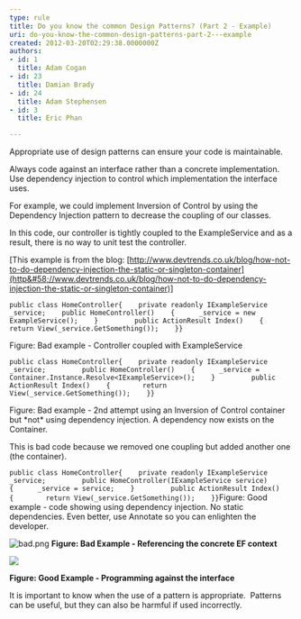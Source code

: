 ```yaml
---
type: rule
title: Do you know the common Design Patterns? (Part 2 - Example)
uri: do-you-know-the-common-design-patterns-part-2---example
created: 2012-03-20T02:29:38.0000000Z
authors:
- id: 1
  title: Adam Cogan
- id: 23
  title: Damian Brady
- id: 24
  title: Adam Stephensen
- id: 3
  title: Eric Phan

---
```


 
​Appropriate use of design patterns can ensure your code is maintainable.
 
Always code against an interface rather than a concrete implementation. Use dependency injection to control which implementation the interface uses.

For example, we could implement Inversion of Control by using the Dependency Injection pattern to decrease the coupling of our classes.

In this code, our controller is tightly coupled to the ExampleService and as a result, there is no way to unit test the controller.

[This example is from the blog: [http://www.devtrends.co.uk/blog/how-not-to-do-dependency-injection-the-static-or-singleton-container](http&#58;//www.devtrends.co.uk/blog/how-not-to-do-dependency-injection-the-static-or-singleton-container)]

`public class HomeController{    private readonly IExampleService _service;    public HomeController()    {      _service = new ExampleService();    }         public ActionResult Index()    {        return View(_service.GetSomething());    }}​`

Figure: Bad example - Controller coupled with ExampleService

`public class HomeController{    private readonly IExampleService _service;         public HomeController()    {      _service = Container.Instance.Resolve<IExampleService>();    }         public ActionResult Index()    {        return View(_service.GetSomething());    }}`

Figure: Bad example - 2nd attempt using an Inversion of Control container but \*not\* using dependency injection. A dependency now exists on the Container.

This is bad code because we removed one coupling but added another one (the container).

`public class HomeController{    private readonly IExampleService _service;         public HomeController(IExampleService service)    {      _service = service;    }         public ActionResult Index()    {        return View(_service.GetSomething());    }}​`
Figure: Good example - code showing using dependency injection. No static dependencies. 
Even better, use Annotate so you can enlighten the developer.

![bad.png](/SoftwareDevelopment/RulestobetterArchitectureandCodeReview/PublishingImages/Code%20against%20interfaces%20-%20bad.png)
**Figure: Bad Example - Referencing the concrete EF context**

![](/SoftwareDevelopment/RulestobetterArchitectureandCodeReview/Documents/Code%20against%20interfaces%20-%20good.png)


**Figure: Good Example - Programming against the interface**

It is important to know when the use of a pattern is appropriate.  Patterns can be useful, but they can also be harmful if used incorrectly.

